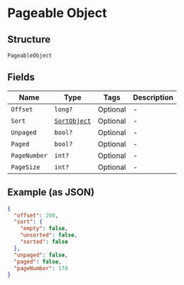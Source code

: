
# Pageable Object

## Structure

`PageableObject`

## Fields

| Name | Type | Tags | Description |
|  --- | --- | --- | --- |
| `Offset` | `long?` | Optional | - |
| `Sort` | [`SortObject`](../../doc/models/sort-object.md) | Optional | - |
| `Unpaged` | `bool?` | Optional | - |
| `Paged` | `bool?` | Optional | - |
| `PageNumber` | `int?` | Optional | - |
| `PageSize` | `int?` | Optional | - |

## Example (as JSON)

```json
{
  "offset": 200,
  "sort": {
    "empty": false,
    "unsorted": false,
    "sorted": false
  },
  "unpaged": false,
  "paged": false,
  "pageNumber": 178
}
```

